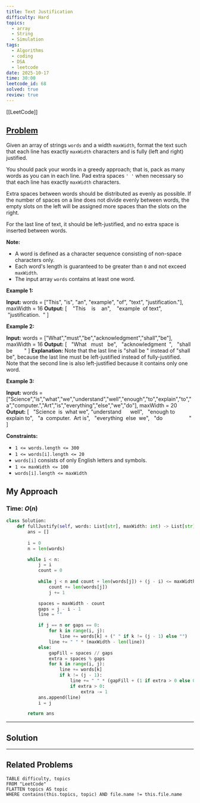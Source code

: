 ```yaml
---
title: Text Justification
difficulty: Hard
topics:
  - array
  - String
  - Simulation
tags:
  - Algorithms
  - coding
  - DSA
  - leetcode
date: 2025-10-17
time: 30:00
leetcode_id: 68
solved: true
review: true
---
```

[[LeetCode]]

## [Problem](https://leetcode.com/problems/text-justification/description/)
Given an array of strings `words` and a width `maxWidth`, format the text such that each line has exactly `maxWidth` characters and is fully (left and right) justified.

You should pack your words in a greedy approach; that is, pack as many words as you can in each line. Pad extra spaces `' '` when necessary so that each line has exactly `maxWidth` characters.

Extra spaces between words should be distributed as evenly as possible. If the number of spaces on a line does not divide evenly between words, the empty slots on the left will be assigned more spaces than the slots on the right.

For the last line of text, it should be left-justified, and no extra space is inserted between words.

**Note:**

- A word is defined as a character sequence consisting of non-space characters only.
- Each word's length is guaranteed to be greater than `0` and not exceed `maxWidth`.
- The input array `words` contains at least one word.

**Example 1:**

**Input:** words = ["This", "is", "an", "example", "of", "text", "justification."], maxWidth = 16
**Output:**
[
   "This    is    an",
   "example  of text",
   "justification.  "
]

**Example 2:**

**Input:** words = ["What","must","be","acknowledgment","shall","be"], maxWidth = 16
**Output:**
[
  "What   must   be",
  "acknowledgment  ",
  "shall be        "
]
**Explanation:** Note that the last line is "shall be    " instead of "shall     be", because the last line must be left-justified instead of fully-justified.
Note that the second line is also left-justified because it contains only one word.

**Example 3:**

**Input:** words = ["Science","is","what","we","understand","well","enough","to","explain","to","a","computer.","Art","is","everything","else","we","do"], maxWidth = 20
**Output:**
[
  "Science  is  what we",
  "understand      well",
  "enough to explain to",
  "a  computer.  Art is",
  "everything  else  we",
  "do                  "
]

**Constraints:**

- `1 <= words.length <= 300`
- `1 <= words[i].length <= 20`
- `words[i]` consists of only English letters and symbols.
- `1 <= maxWidth <= 100`
- `words[i].length <= maxWidth`


## My Approach
### Time: $O(n)$


```python
class Solution:
    def fullJustify(self, words: List[str], maxWidth: int) -> List[str]:
        ans = []
        
        i = 0
        n = len(words)

        while i < n:
            j = i
            count = 0
            
            while j < n and count + len(words[j]) + (j - i) <= maxWidth:
                count += len(words[j])
                j += 1

            spaces = maxWidth - count
            gaps = j - i - 1
            line = ""

            if j == n or gaps == 0:
                for k in range(i, j):
                    line += words[k] + (" " if k != (j - 1) else "")
                line += " " * (maxWidth - len(line))
            else:
                gapFill = spaces // gaps
                extra = spaces % gaps
                for k in range(i, j):
                    line += words[k]
                    if k != (j - 1):
                        line += " " * (gapFill + (1 if extra > 0 else 0))
                        if extra > 0:
                            extra -= 1
            ans.append(line) 
            i = j

        return ans
```

---
## Solution




---
## Related Problems
```dataview
TABLE difficulty, topics
FROM "LeetCode"
FLATTEN topics AS topic
WHERE contains(this.topics, topic) AND file.name != this.file.name
```